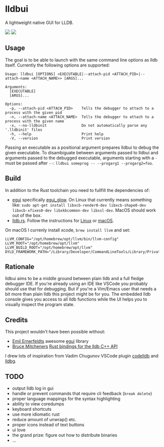 # lldbui

A lightweight native GUI for LLDB.

![](https://git.sr.ht/~dennis/lldbui/blob/main/resources/screenshots/screenshot_dark.png)
![](https://git.sr.ht/~dennis/lldbui/blob/main/resources/screenshots/screenshot_light.png)

## Usage

The goal is to be able to launch with the same command line options as lldb itself. Currently the following options are supported:

```
Usage: lldbui [OPTIONS] <EXECUTABLE|--attach-pid <ATTACH_PID>|--attach-name <ATTACH_NAME>> [ARGS]...

Arguments:
  [EXECUTABLE]
  [ARGS]...

Options:
  -p, --attach-pid <ATTACH_PID>    Tells the debugger to attach to a process with the given pid
  -n, --attach-name <ATTACH_NAME>  Tells the debugger to attach to a process with the given name
  -x, --no-lldbinit                Do not automatically parse any '.lldbinit' files
  -h, --help                       Print help
  -V, --version                    Print version
```

Passing an executable as a positional argument prepares lldbui to debug the given executable. To disambiguate between arguments passed to lldbui and arguments passed to the debugged executable, arguments starting with a `-` must be passed after `--`: `lldbui someprog -- --progarg1 --progarg2=foo`.

## Build

In addition to the Rust toolchain you need to fullfill the dependencies of:
* [egui](https://www.egui.rs) specifically [egui_glow](https://github.com/emilk/egui/tree/master/crates/egui_glow). On Linux that currently means something like: `sudo apt-get install libxcb-render0-dev libxcb-shape0-dev libxcb-xfixes0-dev libxkbcommon-dev libssl-dev`. MacOS should work out of the box.
* [lldb.rs](https://docs.rs/lldb/latest/lldb/). Follow the instructions for [Linux](https://github.com/endoli/lldb.rs?tab=readme-ov-file#linux) or [macOS](https://github.com/endoli/lldb.rs?tab=readme-ov-file#macos).

On macOS I currenly install xcode, `brew install llvm` and set:
```
LLVM_CONFIG="/opt/homebrew/opt/llvm/bin/llvm-config"
LLVM_ROOT="/opt/homebrew/opt/llvm"
LLVM_BUILD_ROOT="/opt/homebrew/opt/llvm"
DYLD_FRAMEWORK_PATH="/Library/Developer/CommandLineTools/Library/PrivateFrameworks"
```

## Rationale

lldbui aims to be a middle ground between plain lldb and a full fledge debugger IDE. If you're already using an IDE like VSCode you probably should use that for debugging. But if you're a Vim/Emacs user that needs a bit more than plain lldb this project might be for you. The embedded lldb console gives you access to all lldb functions while the UI helps you to visually inspect the program state.

## Credits

This project wouldn't have been possible without:

*  [Emil Ernerfeldts](https://github.com/emilk/) awesome [egui](https://www.egui.rs/) library 
*  [Bruce Mitcheners](https://github.com/waywardmonkeys) [Rust bindings for the lldb C++ API](https://docs.rs/lldb/latest/lldb/)

I drew lots of inspiration from Vadim Chugunov VSCode plugin [codelldb](https://github.com/vadimcn/codelldb) and [lldbg](https://github.com/zmeadows/lldbg/).

## TODO

- output lldb log in gui
- handle or prevent commands that require cli feedback (`break delete`)
- proper language mappings for the syntax highlighting
- ability to view coredumps
- keyboard shortcuts
- use more idiomatic rust
- reduce amount of unwrap() etc.
- proper icons instead of text buttons
- ui love
- the grand prize: figure out how to distribute binaries
- ...
